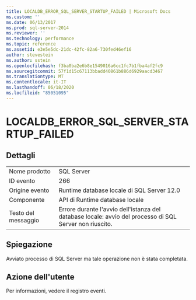 ```yaml
---
title: LOCALDB_ERROR_SQL_SERVER_STARTUP_FAILED | Microsoft Docs
ms.custom: ''
ms.date: 06/13/2017
ms.prod: sql-server-2014
ms.reviewer: ''
ms.technology: performance
ms.topic: reference
ms.assetid: e3e5e5dc-21dc-42fc-82a6-730fed46ef16
author: stevestein
ms.author: sstein
ms.openlocfilehash: f3ba0ba2e6b8e1549016a6cc1fc7b1fba4af2fc9
ms.sourcegitcommit: 57f1d15c67113bbadd40861b886d6929aacd3467
ms.translationtype: MT
ms.contentlocale: it-IT
ms.lasthandoff: 06/18/2020
ms.locfileid: "85051095"
---
```

# <a name="localdb_error_sql_server_startup_failed"></a>LOCALDB_ERROR_SQL_SERVER_STARTUP_FAILED
    
## <a name="details"></a>Dettagli  
  
|||  
|-|-|  
|Nome prodotto|SQL Server|  
|ID evento|266|  
|Origine evento|Runtime database locale di SQL Server 12.0|  
|Componente|API di Runtime database locale|  
|Testo del messaggio|Errore durante l'avvio dell'istanza del database locale: avvio del processo di SQL Server non riuscito.|  
  
## <a name="explanation"></a>Spiegazione  
 Avviato processo di SQL Server ma tale operazione non è stata completata.  
  
## <a name="user-action"></a>Azione dell'utente  
 Per informazioni, vedere il registro eventi.  
  
  
